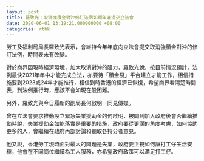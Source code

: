 ```yaml
---
layout: post
title: 羅致光：取消強積金對沖修訂法例如期年底提交立法會
date: 2020-06-01 13:19:21.000000000 +08:00
categories: rthk
---
```


勞工及福利局局長羅致光表示，會維持今年年底向立法會提交取消強積金對沖的修訂法例，時間表未有改變。

對於商界因現時經濟環境，加大取消對沖的阻力，羅致光說，按目前情況預計，法例最快2021年年中才能完成立法，亦要待「積金易」平台建立才能工作，相信措施要到2023或24年才能推行，相信到時香港的經濟已恢復，希望商界看清楚時間表，到法例推行時，應該不會如現在般困難。

另外，羅致光與今日履新的副局長何啟明一同見傳媒。

曾在立法會要求推動設立緊急失業援助金的何啟明，被問到加入政府後會否繼續推動時說，失業援助金如能落實是重要的措施，政府要從更濶的角度考慮，如何協助更多的人，會繼續在政府內部討論和聽取各持分者意見。

他又說，香港勞工現時面對最大的問題是失業，政府要正視如何讓打工仔生活安穩，他會在不同崗位繼續為工人服務，亦希望政府政策可以滿足打工仔。
